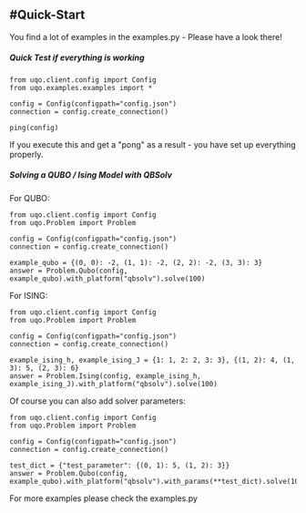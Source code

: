 #Quick-Start
---
You find a lot of examples in the examples.py - Please have a look there!
##### Quick Test if everything is working

```
from uqo.client.config import Config
from uqo.examples.examples import *

config = Config(configpath="config.json")
connection = config.create_connection()

ping(config)
```
If you execute this and get a "pong" as a result - you have set up everything properly.

##### Solving a  QUBO / Ising Model with QBSolv
For QUBO:
```
from uqo.client.config import Config
from uqo.Problem import Problem

config = Config(configpath="config.json")
connection = config.create_connection()

example_qubo = {(0, 0): -2, (1, 1): -2, (2, 2): -2, (3, 3): 3}
answer = Problem.Qubo(config, example_qubo).with_platform("qbsolv").solve(100)
```
For ISING:
```
from uqo.client.config import Config
from uqo.Problem import Problem

config = Config(configpath="config.json")
connection = config.create_connection()

example_ising_h, example_ising_J = {1: 1, 2: 2, 3: 3}, {(1, 2): 4, (1, 3): 5, (2, 3): 6}
answer = Problem.Ising(config, example_ising_h, example_ising_J).with_platform("qbsolv").solve(100)
```

Of course you can also add solver parameters:
```
from uqo.client.config import Config
from uqo.Problem import Problem

config = Config(configpath="config.json")
connection = config.create_connection()

test_dict = {"test_parameter": {(0, 1): 5, (1, 2): 3}}
answer = Problem.Qubo(config, example_qubo).with_platform("qbsolv").with_params(**test_dict).solve(100)
```
For more examples please check the examples.py
